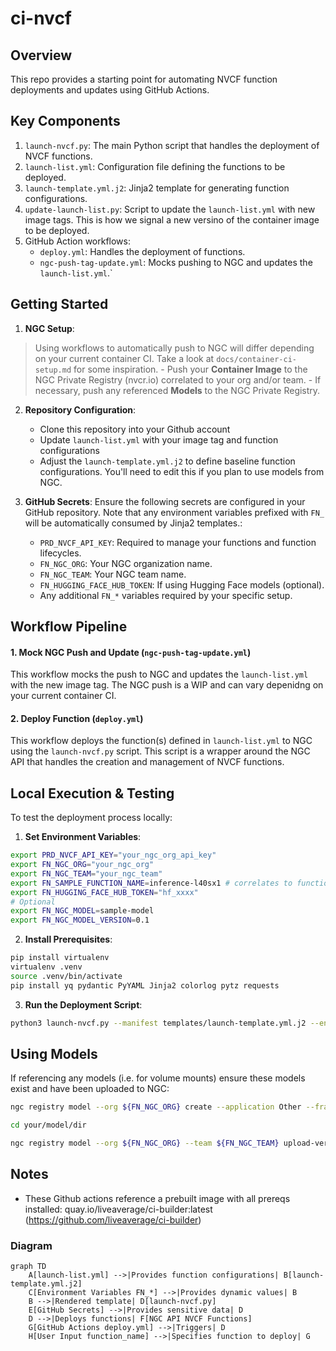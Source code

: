 # ci-nvcf

## Overview 

This repo provides a starting point for automating NVCF function deployments and updates using GitHub Actions.

## Key Components

1. `launch-nvcf.py`: The main Python script that handles the deployment of NVCF functions.
2. `launch-list.yml`: Configuration file defining the functions to be deployed.
3. `launch-template.yml.j2`: Jinja2 template for generating function configurations.
4. `update-launch-list.py`: Script to update the `launch-list.yml` with new image tags. This is how we signal a new versino of the container image to be deployed.
5. GitHub Action workflows:
   - `deploy.yml`: Handles the deployment of functions.
   - `ngc-push-tag-update.yml`: Mocks pushing to NGC and updates the `launch-list.yml`.`

## Getting Started

1. **NGC Setup**:

> Using workflows to automatically push to NGC will differ depending on your current container CI. Take a look at `docs/container-ci-setup.md` for some inspiration.
    - Push your **Container Image** to the NGC Private Registry (nvcr.io) correlated to your org and/or team.
    - If necessary, push any referenced **Models** to the NGC Private Registry.

2. **Repository Configuration**:
    - Clone this repository into your Github account
    - Update `launch-list.yml` with your image tag and function configurations
    - Adjust the `launch-template.yml.j2` to define baseline function configurations. You'll need to edit this if you plan to use models from NGC.

3. **GitHub Secrets**:
Ensure the following secrets are configured in your GitHub repository. Note that any environment variables prefixed with `FN_` will be automatically consumed by Jinja2 templates.:
    - `PRD_NVCF_API_KEY`: Required to manage your functions and function lifecycles.
    - `FN_NGC_ORG`: Your NGC organization name.
    - `FN_NGC_TEAM`: Your NGC team name.
    - `FN_HUGGING_FACE_HUB_TOKEN`: If using Hugging Face models (optional).
    - Any additional `FN_*` variables required by your specific setup.

## Workflow Pipeline

#### 1. Mock NGC Push and Update (`ngc-push-tag-update.yml`)
This workflow mocks the push to NGC and updates the `launch-list.yml` with the new image tag. The NGC push is a WIP and can vary depenidng on your current container CI.

#### 2. Deploy Function (`deploy.yml`)
This workflow deploys the function(s) defined in `launch-list.yml` to NGC using the `launch-nvcf.py` script. This script is a wrapper around the NGC API that handles the creation and management of NVCF functions.  

## Local Execution & Testing

To test the deployment process locally:

1. **Set Environment Variables**:
  ```bash
  export PRD_NVCF_API_KEY="your_ngc_org_api_key"
  export FN_NGC_ORG="your_ngc_org"
  export FN_NGC_TEAM="your_ngc_team"
  export FN_SAMPLE_FUNCTION_NAME=inference-l40sx1 # correlates to function list item
  export FN_HUGGING_FACE_HUB_TOKEN="hf_xxxx"
  # Optional
  export FN_NGC_MODEL=sample-model
  export FN_NGC_MODEL_VERSION=0.1
  ```

2. **Install Prerequisites**:
  ```bash
  pip install virtualenv
  virtualenv .venv
  source .venv/bin/activate
  pip install yq pydantic PyYAML Jinja2 colorlog pytz requests
  ```

3. **Run the Deployment Script**:
  ```bash
  python3 launch-nvcf.py --manifest templates/launch-template.yml.j2 --environment production --function-name ${FN_SAMPLE_FUNCTION_NAME}
  ```

## Using Models
If referencing any models (i.e. for volume mounts) ensure these models exist and have been uploaded to NGC:
```bash
ngc registry model --org ${FN_NGC_ORG} create --application Other --framework Other --precision Other --format Other --short-desc ${FN_NGC_MODEL} ${FN_NGC_ORG}/${FN_NGC_TEAM}/${FN_NGC_MODEL}

cd your/model/dir

ngc registry model --org ${FN_NGC_ORG} --team ${FN_NGC_TEAM} upload-version ${FN_NGC_ORG}/${FN_NGC_TEAM}/${FN_NGC_MODEL}:${FN_NGC_MODEL_VERSION}
```

## Notes

- These Github actions reference a prebuilt image with all prereqs installed: quay.io/liveaverage/ci-builder:latest (https://github.com/liveaverage/ci-builder)

### Diagram 

```mermaid
graph TD
    A[launch-list.yml] -->|Provides function configurations| B[launch-template.yml.j2]
    C[Environment Variables FN_*] -->|Provides dynamic values| B
    B -->|Rendered template| D[launch-nvcf.py]
    E[GitHub Secrets] -->|Provides sensitive data| D
    D -->|Deploys functions| F[NGC API NVCF Functions]
    G[GitHub Actions deploy.yml] -->|Triggers| D
    H[User Input function_name] -->|Specifies function to deploy| G
```